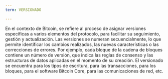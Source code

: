 ```yaml
---
term: VERSIONADO

---
```

En el contexto de Bitcoin, se refiere al proceso de asignar versiones específicas a varios elementos del protocolo, para facilitar su seguimiento, gestión y actualización. Las versiones se numeran secuencialmente, lo que permite identificar los cambios realizados, las nuevas características o las correcciones de errores. Por ejemplo, cada bloque de la cadena de bloques contiene un número de versión, que indica las reglas de consenso y las estructuras de datos aplicadas en el momento de su creación. El versionado se encuentra para los tipos de escritura, para las transacciones, para los bloques, para el software Bitcoin Core, para las comunicaciones de red, etc.